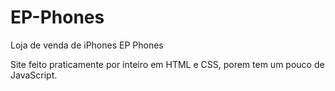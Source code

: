 # EP-Phones
Loja de venda de iPhones EP Phones


Site feito praticamente por inteiro em HTML e CSS, porem tem um pouco de JavaScript.
